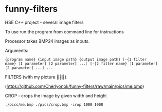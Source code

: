 # funny-filters
HSE C++ project - several image filters

To use run the program from command line for instructions

Processor takes BMP24 images as inputs. 

Arguments:

`{program name} {input image path} {output image path} [-{1 filter name} [1 parameter] [2 parameter] ...] [-{2 filter name} [1 parameter] [2 parameter] ...] ...`


FILTERS (with my picture 💅💅💅):

(https://github.com/Cherlyonok/funny-filters/raw/main/pics/me.bmp)

CROP - crops the image by given width and height

`./pics/me.bmp ./pics/crop.bmp -crop 1000 1000`

